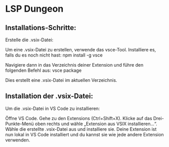 # LSP Dungeon

## Installations-Schritte:

Erstelle die .vsix-Datei:

Um eine .vsix-Datei zu erstellen, verwende das vsce-Tool. Installiere es, falls du es noch nicht hast:
npm install -g vsce

Navigiere dann in das Verzeichnis deiner Extension und führe den folgenden Befehl aus:
vsce package

Dies erstellt eine .vsix-Datei im aktuellen Verzeichnis.

## Installation der .vsix-Datei:

Um die .vsix-Datei in VS Code zu installieren:

Öffne VS Code.
Gehe zu den Extensions (Ctrl+Shift+X).
Klicke auf das Drei-Punkte-Menü oben rechts und wähle „Extension aus VSIX installieren...“.
Wähle die erstellte .vsix-Datei aus und installiere sie.
Deine Extension ist nun lokal in VS Code installiert und du kannst sie wie jede andere Extension verwenden.

